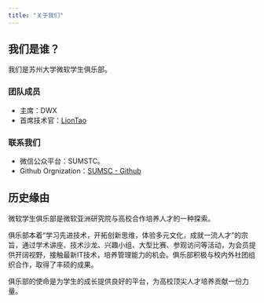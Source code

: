 ```yaml
---
title: "关于我们"
---
```


## 我们是谁？

我们是苏州大学微软学生俱乐部。

### 团队成员

- 主席：DWX
- 首席技术官：[LionTao](https://liontao.xin)

### 联系我们

- 微信公众平台：SUMSTC。
- Github Orgnization：[SUMSC - Github](https://github.com/SUMSC)

## 历史缘由

微软学生俱乐部是微软亚洲研究院与高校合作培养人才的一种探索。

俱乐部本着“学习先进技术，开拓创新思维，体验多元文化，成就一流人才”的宗旨，通过学术讲座、技术沙龙、兴趣小组、大型比赛、参观访问等活动，为会员提供开阔视野，接触最新IT技术，培养管理能力的机会。俱乐部积极与校内外社团组织合作，取得了丰硕的成果。

俱乐部的使命是为学生的成长提供良好的平台，为高校顶尖人才培养贡献一份力量。